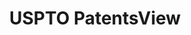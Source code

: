 ---
bigquery: https://console.cloud.google.com/bigquery?p=patents-public-data&d=patentsview&page=dataset
citation: Attribution should be given to PatentsView for use, distribution, or derivative
  works.
code: https://github.com/CSSIP-AIR/PatentsView-Code-Snippets/
contributors: USPTO
cost: None
description: 'PatentsView includes US patent data including raw data (summaries, applications,
  pregrant applications), disambugations of inventors and assignees, and inventor
  gender estimates.  Also foreign priority data, # of figures and sheets, and government
  interest statements.'
documentation: https://patentsview.org/query/builder-faqs
last_edit: 04/09/2022, 14:27:52
location: https://patentsview.org/
maintained_by: USPTO
record_creation_timestamp: 12/2/2020 17:20:46
schema_fields:
- num
- subsection_id
- application_id
- classification_data_source
- num_claims
- disamb_inventor_id_20171003
- mainclass_id
- withdrawn
- rawlocation_id
- subcategory_id
- disamb_inventor_id_20170307
- term_extension
- ipc_version_indicator
- group
- disamb_assignee_id_20190820
- contract_award_number
- disamb_assignee_id_20191231
- number
- doc_type
- publication_number
- disamb_assignee_id_20181127
- subclass_id
- category_id
- designation
- classification_status
- assignee_id
- main_group
- name_last
- num_sheets
- term_disclaimer
- id
- _102_date
- disamb_inventor_id_20191231
- num_figures
- text
- deceased
- ipc_class
- status
- name
- latin_name
- disamb_assignee_id_20200630
- attribution_status
- classification_level
- citation_id
- uuid
- role
- rawinventor_id
- organization
- sequence
- sector_title
- _371_date
- term_grant
- level_two
- disamb_inventor_id_20180528
- abstract
- section
- level_three
- category
- subgroup
- kind
- classification_value
- disamb_assignee_id_20190312
- disamb_inventor_id_20200331
- field_id
- disamb_inventor_id_20201229
- male
- symbol_position
- name_first
- latitude
- state_fips
- disamb_assignee_id_20191008
- county
- disamb_inventor_id_20191008
- city
- country_transformed
- f102_date
- f371_date
- fname
- type
- section_id
- exemplary
- disamb_inventor_id_20181127
- title
- disamb_inventor_id_20190312
- subclass
- male_flag
- field_title
- rel_id
- level_one
- disamb_inventor_id_20190820
- applicant_type
- action_date
- relkind
- reldocno
- lname
- disclaimer_date
- doctype
- group_id
- patent_id
- latlong
- county_fips
- rawassignee_id
- series_code
- dependent
- disamb_assignee_id_20200331
- location_id
- lawyer_id
- disamb_inventor_id_20170808
- country
- rule_47
- inventor_id
- organization_id
- lapse_of_patent
- disamb_inventor_id_20171226
- date
- length
- state
- disamb_inventor_id_20200929
- disamb_assignee_id_20200929
- gi_statement
- variety
- subgroup_id
- disamb_inventor_id_20200630
- longitude
- filename
shortname: patentsview
tags:
- disambiguation
- United States
- gender
terms_of_use: Creative Commons Attribution 4.0 International License.
timeframe: 1963-1999
title: USPTO PatentsView
uuid: cf1780b1-e265-4e49-8d1d-83b9cfe0fd9a
---